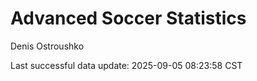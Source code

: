 # Advanced Soccer Statistics
Denis Ostroushko

<!-- gfm -->

Last successful data update: 2025-09-05 08:23:58 CST
